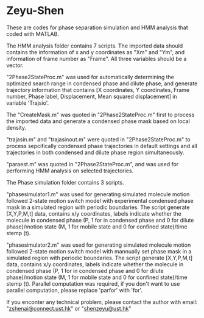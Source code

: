 # Zeyu-Shen
These are codes for phase separation simulation and HMM analysis that coded with MATLAB.


The HMM analysis folder contains 7 scripts. The imported data should contains the information of x and y coordinates as "Xm" and "Ym", and information of frame number as "Frame". All three variables should be a vector.

"2Phase2StateProc.m" was used for automatically determining the optimized search range in condensed phase and dilute phase, and generate trajectory information that contains [X coordinates, Y coordinates, Frame number, Phase label, Displacement, Mean squared displacement] in variable 'Trajsio'.

The "CreateMask.m" was quoted in "2Phase2StateProc.m" first to process the imported data and generate a condensed phase mask based on local density.

"trajasin.m" and "trajasinout.m" were quoted in "2Phase2StateProc.m" to process sepcifically condensed phase trajectories in default settings and all trajectories in both condensed and dilute phase region simultaneously.

"paraest.m" was quoted in "2Phase2StateProc.m", and was used for performing HMM analysis on selected trajectories.


The Phase simulation folder contains 3 scripts.

"phasesimulator1.m" was used for generating simulated molecule motion followed 2-state motion switch model with experimental condensed phase mask in a simulated region with periodic boundaries. The script generate [X,Y,P,M,t] data, contains x/y coordinates, labels indicate whether the molecule in condensed phase (P, 1 for in condensed phase and 0 for dilute phase)/motion state (M, 1 for mobile state and 0 for confined state)/time stemp (t).

"phasesimulator2.m" was used for generating simulated molecule motion followed 2-state motion switch model with mannually set phase mask in a simulated region with periodic boundaries. The script generate [X,Y,P,M,t] data, contains x/y coordinates, labels indicate whether the molecule in condensed phase (P, 1 for in condensed phase and 0 for dilute phase)/motion state (M, 1 for mobile state and 0 for confined state)/time stemp (t). Parallel computation was required, if you don't want to use parallel computation, please replace 'parfor' with 'for'.


If you enconter any technical problem, please contact the author with email: "zshenai@connect.ust.hk" or "shenzeyu@ust.hk"
